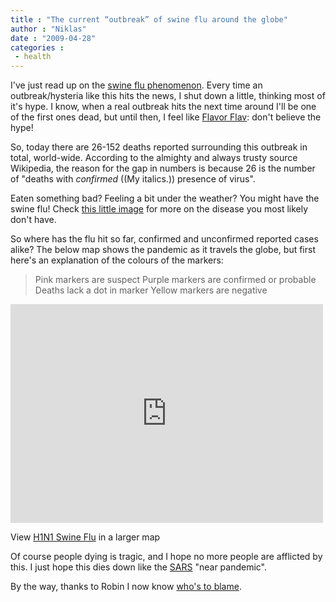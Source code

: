 ```yaml
---
title : "The current “outbreak” of swine flu around the globe"
author : "Niklas"
date : "2009-04-28"
categories : 
 - health
---
```


I've just read up on the [swine flu phenomenon](http://en.wikipedia.org/wiki/2009%20swine%20flu%20outbreak). Every time an outbreak/hysteria like this hits the news, I shut down a little, thinking most of it's hype. I know, when a real outbreak hits the next time around I'll be one of the first ones dead, but until then, I feel like [Flavor Flav](http://en.wikipedia.org/wiki/Flavor%20Flav): don't believe the hype!

So, today there are 26-152 deaths reported surrounding this outbreak in total, world-wide. According to the almighty and always trusty source Wikipedia, the reason for the gap in numbers is because 26 is the number of "deaths with _confirmed_ ((My italics.)) presence of virus".

Eaten something bad? Feeling a bit under the weather? You might have the swine flu! Check [this little image](http://img223.imageshack.us/img223/8130/20090428110405.png) for more on the disease you most likely don't have.

So where has the flu hit so far, confirmed and unconfirmed reported cases alike? The below map shows the pandemic as it travels the globe, but first here's an explanation of the colours of the markers:

> Pink markers are suspect Purple markers are confirmed or probable Deaths lack a dot in marker Yellow markers are negative

<iframe width="500" height="350" frameborder="0" scrolling="no" marginheight="0" marginwidth="0" src="http://maps.google.com/maps/ms?ie=UTF8&amp;hl=en&amp;t=p&amp;msa=0&amp;msid=106484775090296685271.0004681a37b713f6b5950&amp;ll=22.187405,-111.357422&amp;spn=28.241252,43.945313&amp;z=4&amp;output=embed"></iframe>

  
View [H1N1 Swine Flu](http://maps.google.com/maps/ms?ie=UTF8&hl=en&t=p&msa=0&msid=106484775090296685271.0004681a37b713f6b5950&ll=22.187405,-111.357422&spn=28.241252,43.945313&z=4&source=embed) in a larger map

Of course people dying is tragic, and I hope no more people are afflicted by this. I just hope this dies down like the [SARS](http://en.wikipedia.org/wiki/Severe%20acute%20respiratory%20syndrome) "near pandemic".

By the way, thanks to Robin I now know [who's to blame](http://imgur.com/27K39.jpg).
